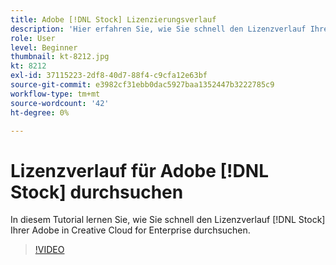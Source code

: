 ```yaml
---
title: Adobe [!DNL Stock] Lizenzierungsverlauf
description: 'Hier erfahren Sie, wie Sie schnell den Lizenzverlauf Ihrer Adobe in Creative Cloud für Unternehmen durchsuchen [!DNL Stock] '
role: User
level: Beginner
thumbnail: kt-8212.jpg
kt: 8212
exl-id: 37115223-2df8-40d7-88f4-c9cfa12e63bf
source-git-commit: e3982cf31ebb0dac5927baa1352447b3222785c9
workflow-type: tm+mt
source-wordcount: '42'
ht-degree: 0%

---
```


# Lizenzverlauf für Adobe [!DNL Stock] durchsuchen

In diesem Tutorial lernen Sie, wie Sie schnell den Lizenzverlauf [!DNL Stock] Ihrer Adobe in Creative Cloud for Enterprise durchsuchen.

>[!VIDEO](https://video.tv.adobe.com/v/335327?hidetitle=true)
